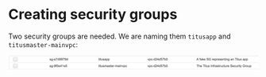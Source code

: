 # Creating security groups

Two security groups are needed. We are naming them `titusapp` and `titusmaster-mainvpc`:

<img src="../images/secgroups.png" />



